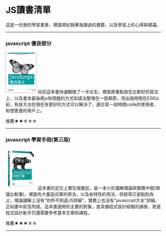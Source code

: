 # JS讀書清單
這是一份我的學習書單，裡面將紀錄著我讀過的書籍，以及學習上的心得與建議。

-----

### javascript 優良部分
<img src="https://github.com/paul61843/Study-BookList-JS/blob/master/javascript%E5%84%AA%E8%89%AF%E9%83%A8%E5%88%86.jpg" width="100">
目前這本書快速翻閱了一半左右，裡面將重點放在比較好的寫法上，以及書本最後將js有問題的方式和語法整理在一個章節，但出版時間在ES6以前，有些方法在現在有更好的方式可以解決了，適合寫一段時間code的使用者，和想更進的用戶上。


推薦★★☆☆☆

-----

### javascript 學習手冊(第三版)
<img src="https://github.com/paul61843/Study-BookList-JS/blob/master/javascript%E5%AD%B8%E7%BF%92%E6%89%8B%E5%86%8A.jpg" width="100">
這本書的定位上實在很尷尬，是一本介於講解理論與實務中間(理論比較重)，裡面有大量函式庫的用法，以及各特性的用法，但經常只是點到為止，理論講解上沒有"你所不知道JS詳細"，實務上也沒有"javascript大全"詳細，正如書中前言所說，這本書適用的主要的對象，是具備程式設計經驗的讀者，若是程式設計新手仍還需要參考基本文章和課程。

推薦★★★☆☆

-----

